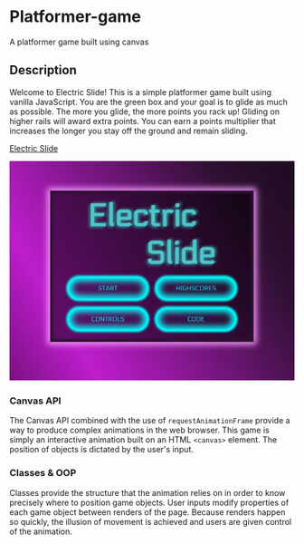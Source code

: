 # Platformer-game
A platformer game built using canvas

## Description

Welcome to Electric Slide! This is a simple platformer game built using vanilla JavaScript. You are the green box and your goal is to glide as much as possible. The more you glide, the more points you rack up! Gliding on higher rails will award extra points. You can earn a points multiplier that increases the longer you stay off the ground and remain sliding. 

[Electric Slide](https://maxfrank13.github.io/Electric-Slide/)

![Photo of Electric Slide menu](https://github.com/MaxFrank13/Electric-Slide/blob/main/assets/Electric-Slide.jpg)

### Canvas API

The Canvas API combined with the use of `requestAnimationFrame`  provide a way to produce complex animations in the web browser. This game is simply an interactive animation built on an HTML `<canvas>` element. The position of objects is dictated by the user's input. 

### Classes & OOP

Classes provide the structure that the animation relies on in order to know precisely where to position game objects. User inputs modify properties of each game object between renders of the page. Because renders happen so quickly, the illusion of movement is achieved and users are given control of the animation.